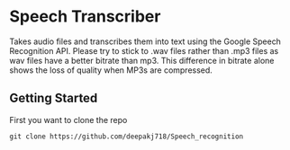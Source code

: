 # Speech Transcriber
Takes audio files and transcribes them into text using the Google Speech Recognition API. Please try to stick to .wav files rather than .mp3 files as wav files have a better bitrate than mp3. This difference in bitrate alone shows the loss of quality when MP3s are compressed.
## Getting Started
First you want to clone the repo

```
git clone https://github.com/deepakj718/Speech_recognition

```

